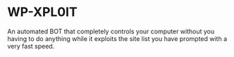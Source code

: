 # WP-XPL0IT
An automated BOT that completely controls your computer without you having to do anything while it exploits the site list you have prompted with a very fast speed.
